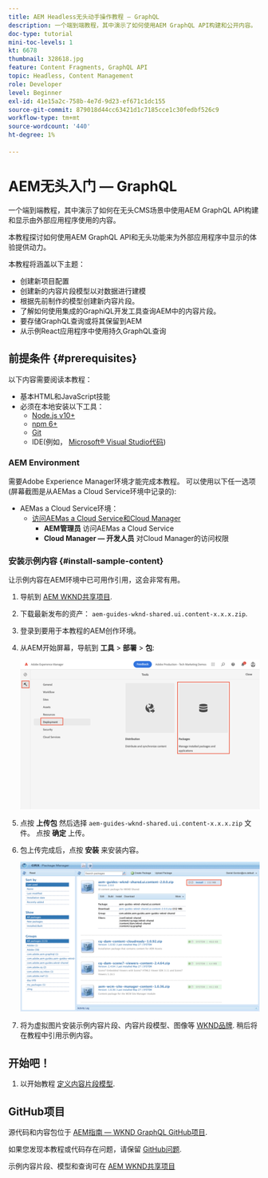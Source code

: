 ```yaml
---
title: AEM Headless无头动手操作教程 — GraphQL
description: 一个端到端教程，其中演示了如何使用AEM GraphQL API构建和公开内容。
doc-type: tutorial
mini-toc-levels: 1
kt: 6678
thumbnail: 328618.jpg
feature: Content Fragments, GraphQL API
topic: Headless, Content Management
role: Developer
level: Beginner
exl-id: 41e15a2c-758b-4e7d-9d23-ef671c1dc155
source-git-commit: 879018d44cc63421d1c7185cce1c30fedbf526c9
workflow-type: tm+mt
source-wordcount: '440'
ht-degree: 1%

---
```


# AEM无头入门 — GraphQL

一个端到端教程，其中演示了如何在无头CMS场景中使用AEM GraphQL API构建和显示由外部应用程序使用的内容。

本教程探讨如何使用AEM GraphQL API和无头功能来为外部应用程序中显示的体验提供动力。

本教程将涵盖以下主题：

* 创建新项目配置
* 创建新的内容片段模型以对数据进行建模
* 根据先前制作的模型创建新内容片段。
* 了解如何使用集成的GraphiQL开发工具查询AEM中的内容片段。
* 要存储GraphQL查询或将其保留到AEM
* 从示例React应用程序中使用持久GraphQL查询


## 前提条件 {#prerequisites}

以下内容需要阅读本教程：

* 基本HTML和JavaScript技能
* 必须在本地安装以下工具：
   * [Node.js v10+](https://nodejs.org/en/)
   * [npm 6+](https://www.npmjs.com/)
   * [Git](https://git-scm.com/)
   * IDE(例如， [Microsoft® Visual Studio代码](https://code.visualstudio.com/))

### AEM Environment

需要Adobe Experience Manager环境才能完成本教程。 可以使用以下任一选项(屏幕截图是从AEMas a Cloud Service环境中记录的):

* AEMas a Cloud Service环境：
   * [访问AEMas a Cloud Service和Cloud Manager](/help/cloud-service/accessing/overview.md)
      * **AEM管理员** 访问AEMas a Cloud Service
      * **Cloud Manager — 开发人员** 对Cloud Manager的访问权限

### 安装示例内容 {#install-sample-content}

让示例内容在AEM环境中已可用作引用，这会非常有用。

1. 导航到 [AEM WKND共享项目](https://github.com/adobe/aem-guides-wknd-shared/releases).
1. 下载最新发布的资产： `aem-guides-wknd-shared.ui.content-x.x.x.zip`.
1. 登录到要用于本教程的AEM创作环境。
1. 从AEM开始屏幕，导航到 **工具** > **部署** > **包**:

   ![导航包管理器](assets/overview/navigate-package-manager.png)

1. 点按 **上传包** 然后选择 `aem-guides-wknd-shared.ui.content-x.x.x.zip` 文件。 点按 **确定** 上传。
1. 包上传完成后，点按 **安装** 来安装内容。

   ![安装示例内容包](assets/overview/install-sample-content-package.png)

1. 将为虚拟图片安装示例内容片段、内容片段模型、图像等 [WKND品牌](https://wknd.site/). 稍后将在教程中引用示例内容。

## 开始吧！

1. 以开始教程 [定义内容片段模型](content-fragment-models.md).

## GitHub项目

源代码和内容包位于 [AEM指南 — WKND GraphQL GitHub项目](https://github.com/adobe/aem-guides-wknd-graphql).

如果您发现本教程或代码存在问题，请保留 [GitHub问题](https://github.com/adobe/aem-guides-wknd-graphql/issues).

示例内容片段、模型和查询可在 [AEM WKND共享项目](https://github.com/adobe/aem-guides-wknd-shared)
